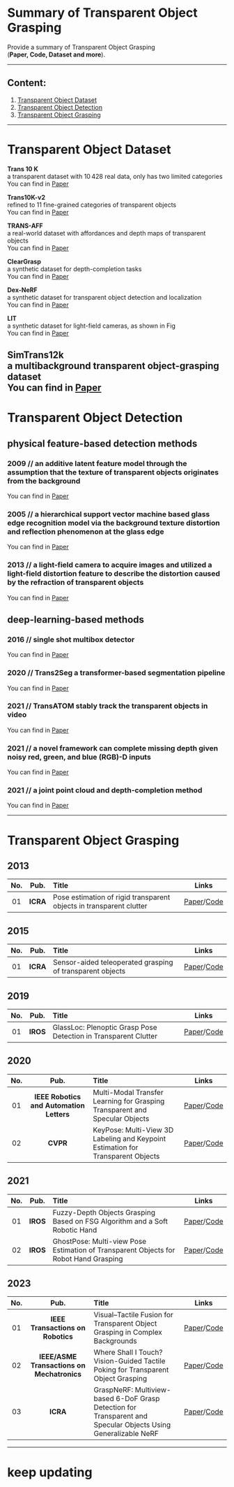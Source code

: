 # Summary of Transparent Object Grasping

Provide a summary of Transparent Object Grasping <br> 
(**Paper, Code, Dataset and more**). 

--------------------------------------------------------------------------------------

## Content:

1. <a href="#Transparent Object Dataset"> Transparent Object Dataset </a>
2. <a href="#Transparent Object Detection"> Transparent Object Detection </a>
3. <a href="#Transparent Object Grasping"> Transparent Object Grasping </a>
--------------------------------------------------------------------------------------

# Transparent Object Dataset <a id="Dataset" class="anchor" href="Dataset" aria-hidden="true"><span class="octicon octicon-link"></span></a> 

**Trans 10 K**  <br>
a transparent dataset with 10 428 real data, only has two limited categories  <br>
You can find in [Paper](https://link.springer.com/chapter/10.1007/978-3-030-58601-0_41)   <br>

**Trans10K-v2**  <br>
refined to 11 fine-grained categories of transparent objects   <br>
You can find in [Paper](https://www.ijcai.org/proceedings/2021/165) <br>

**TRANS-AFF**  <br>
a real-world dataset with affordances and depth maps of transparent objects   <br>
You can find in [Paper](https://ieeexplore.ieee.org/document/9830881)   <br>

**ClearGrasp** <br>
a synthetic dataset for depth-completion tasks   <br>
You can find in [Paper](https://ieeexplore.ieee.org/document/9197518)  <br>

**Dex-NeRF** <br>
a synthetic dataset for transparent object detection and localization  <br>
You can find in [Paper](https://arxiv.org/abs/2110.14217)  <br>

**LIT** <br>
a synthetic dataset for light-field cameras, as shown in Fig  <br>
You can find in [Paper](https://ieeexplore.ieee.org/document/9113653)  <br>

**SimTrans12k**  <br>
a multibackground transparent object-grasping dataset  <br>
You can find in [Paper](https://ieeexplore.ieee.org/document/10175024)  <br>
--------------------------------------------------------------------------------------

# Transparent Object Detection
## physical feature-based detection methods
### 2009 // an additive latent feature model through the assumption that the texture of transparent objects originates from the background 
You can find in [Paper](https://papers.nips.cc/paper_files/paper/2009/file/e46de7e1bcaaced9a54f1e9d0d2f800d-Paper.pdf) 

### 2005 // a hierarchical support vector machine based glass edge recognition model via the background texture distortion and reflection phenomenon at the glass edge
You can find in [Paper](https://ieeexplore.ieee.org/document/1467548) 

### 2013 // a light-field camera to acquire images and utilized a light-field distortion feature to describe the distortion caused by the refraction of transparent objects
You can find in [Paper](https://ieeexplore.ieee.org/document/6619203)
 
## deep-learning-based methods
### 2016 // single shot multibox detector
You can find in [Paper](https://link.springer.com/chapter/10.1007/978-3-319-46448-0_2)

### 2020 // Trans2Seg  a transformer-based segmentation pipeline
You can find in [Paper](https://link.springer.com/chapter/10.1007/978-3-030-58601-0_41)

### 2021 // TransATOM  stably track the transparent objects in video
You can find in [Paper](https://ieeexplore.ieee.org/document/9711015)

### 2021 // a novel framework can complete missing depth given noisy red, green, and blue (RGB)-D inputs
You can find in [Paper](https://ieeexplore.ieee.org/document/9578275)

### 2021 // a joint point cloud and depth-completion method
You can find in [Paper](https://www.researchgate.net/publication/355061924_Seeing_Glass_Joint_Point_Cloud_and_Depth_Completion_for_Transparent_Objects)

--------------------------------------------------------------------------------------

# Transparent Object Grasping
## 2013
**No.** | **Pub.** | **Title** | **Links** 
:-: | :-: | :-  | :-: 
01 | **ICRA** | Pose estimation of rigid transparent objects in transparent clutter | [Paper](https://ieeexplore.ieee.org/document/6630571)/[Code]()

## 2015
**No.** | **Pub.** | **Title** | **Links** 
:-: | :-: | :-  | :-: 
01 | **ICRA** | Sensor-aided teleoperated grasping of transparent objects | [Paper](https://ieeexplore.ieee.org/document/7139887)/[Code]()

## 2019
**No.** | **Pub.** | **Title** | **Links** 
:-: | :-: | :-  | :-: 
01 | **IROS** | GlassLoc: Plenoptic Grasp Pose Detection in Transparent Clutter | [Paper](https://ieeexplore.ieee.org/document/8967685)/[Code]()

## 2020
**No.** | **Pub.** | **Title** | **Links** 
:-: | :-: | :-  | :-: 
01 | **IEEE Robotics and Automation Letters** | Multi-Modal Transfer Learning for Grasping Transparent and Specular Objects | [Paper](https://ieeexplore.ieee.org/document/9001238)/[Code]()
02 | **CVPR** | KeyPose: Multi-View 3D Labeling and Keypoint Estimation for Transparent Objects | [Paper](https://ieeexplore.ieee.org/document/9156424)/[Code]()

## 2021
**No.** | **Pub.** | **Title** | **Links** 
:-: | :-: | :-  | :-: 
01 | **IROS** | Fuzzy-Depth Objects Grasping Based on FSG Algorithm and a Soft Robotic Hand | [Paper](https://ieeexplore.ieee.org/document/9636173)/[Code]()
02 | **IROS** | GhostPose: Multi-view Pose Estimation of Transparent Objects for Robot Hand Grasping | [Paper](https://ieeexplore.ieee.org/document/9636459)/[Code]()

## 2023
**No.** | **Pub.** | **Title** | **Links** 
:-: | :-: | :-  | :-: 
01 | **IEEE Transactions on Robotics** | Visual–Tactile Fusion for Transparent Object Grasping in Complex Backgrounds | [Paper](https://ieeexplore.ieee.org/document/10175024)/[Code]()
02 | **IEEE/ASME Transactions on Mechatronics** | Where Shall I Touch? Vision-Guided Tactile Poking for Transparent Object Grasping | [Paper](https://ieeexplore.ieee.org/document/9882387)/[Code]()
03 | **ICRA** | GraspNeRF: Multiview-based 6-DoF Grasp Detection for Transparent and Specular Objects Using Generalizable NeRF | [Paper](https://ieeexplore.ieee.org/document/10160842)/[Code]()

--------------------------------------------------------------------------------------
# keep updating



